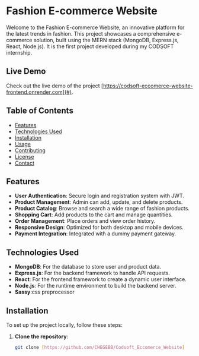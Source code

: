 # Fashion E-commerce Website

Welcome to the Fashion E-commerce Website, an innovative platform for the latest trends in fashion. This project showcases a comprehensive e-commerce solution, built using the MERN stack (MongoDB, Express.js, React, Node.js). It is the first project developed during my CODSOFT internship.

## Live Demo

Check out the live demo of the project [https://codsoft-eccomerce-website-frontend.onrender.com](#).

## Table of Contents

- [Features](#features)
- [Technologies Used](#technologies-used)
- [Installation](#installation)
- [Usage](#usage)
- [Contributing](#contributing)
- [License](#license)
- [Contact](#contact)

## Features

- **User Authentication**: Secure login and registration system with JWT.
- **Product Management**: Admin can add, update, and delete products.
- **Product Catalog**: Browse and search a wide range of fashion products.
- **Shopping Cart**: Add products to the cart and manage quantities.
- **Order Management**: Place orders and view order history.
- **Responsive Design**: Optimized for both desktop and mobile devices.
- **Payment Integration**: Integrated with a dummy payment gateway.

## Technologies Used

- **MongoDB**: For the database to store user and product data.
- **Express.js**: For the backend framework to handle API requests.
- **React**: For the frontend framework to create a dynamic user interface.
- **Node.js**: For the runtime environment to build the backend server.
- **Sassy**:css preprocessor

## Installation

To set up the project locally, follow these steps:

1. **Clone the repository**:
   ```sh
   git clone [https://github.com/CHEGEBB/Codsoft_Eccomerce_Website]

